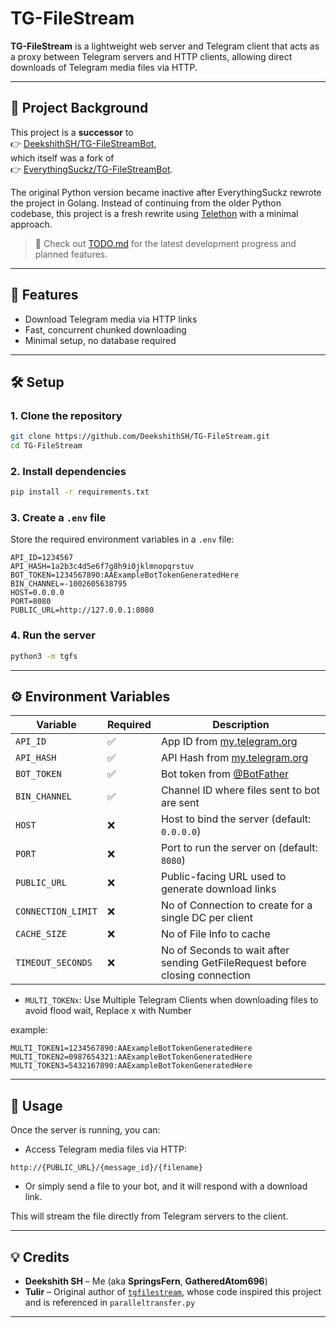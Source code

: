 # TG-FileStream

**TG-FileStream** is a lightweight web server and Telegram client that acts as a proxy between Telegram servers and HTTP clients, allowing direct downloads of Telegram media files via HTTP.

---

## 🔁 Project Background

This project is a **successor** to  
👉 [DeekshithSH/TG-FileStreamBot](https://github.com/DeekshithSH/TG-FileStreamBot),  
which itself was a fork of  
👉 [EverythingSuckz/TG-FileStreamBot](https://github.com/EverythingSuckz/TG-FileStreamBot).

The original Python version became inactive after EverythingSuckz rewrote the project in Golang. Instead of continuing from the older Python codebase, this project is a fresh rewrite using [Telethon](https://github.com/LonamiWebs/Telethon) with a minimal approach.

> 📌 Check out [TODO.md](./TODO.md) for the latest development progress and planned features.

---

## 🚀 Features

- Download Telegram media via HTTP links  
- Fast, concurrent chunked downloading  
- Minimal setup, no database required

---

## 🛠️ Setup

### 1. Clone the repository

```bash
git clone https://github.com/DeekshithSH/TG-FileStream.git
cd TG-FileStream
```

### 2. Install dependencies

```bash
pip install -r requirements.txt
```

### 3. Create a `.env` file

Store the required environment variables in a `.env` file:

```env
API_ID=1234567
API_HASH=1a2b3c4d5e6f7g8h9i0jklmnopqrstuv
BOT_TOKEN=1234567890:AAExampleBotTokenGeneratedHere
BIN_CHANNEL=-1002605638795
HOST=0.0.0.0
PORT=8080
PUBLIC_URL=http://127.0.0.1:8080
```

### 4. Run the server

```bash
python3 -m tgfs
```

---

## ⚙️ Environment Variables

| Variable          | Required | Description                                                                  |
|-------------------|----------|------------------------------------------------------------------------------|
| `API_ID`          | ✅       | App ID from [my.telegram.org](https://my.telegram.org)                       |
| `API_HASH`        | ✅       | API Hash from [my.telegram.org](https://my.telegram.org)                     |
| `BOT_TOKEN`       | ✅       | Bot token from [@BotFather](https://t.me/BotFather)                          |
| `BIN_CHANNEL`     | ✅       | Channel ID where files sent to bot are sent                                  |
| `HOST`            | ❌       | Host to bind the server (default: `0.0.0.0`)                                 |
| `PORT`            | ❌       | Port to run the server on (default: `8080`)                                  |
| `PUBLIC_URL`      | ❌       | Public-facing URL used to generate download links                            |
| `CONNECTION_LIMIT`| ❌       | No of Connection to create for a single DC per client                        |
| `CACHE_SIZE`      | ❌       | No of File Info to cache                                                     |
| `TIMEOUT_SECONDS` | ❌       | No of Seconds to wait after sending GetFileRequest before closing connection |


- `MULTI_TOKENx`: Use Multiple Telegram Clients when downloading files to avoid flood wait, Replace x with Number

example:
```
MULTI_TOKEN1=1234567890:AAExampleBotTokenGeneratedHere
MULTI_TOKEN2=0987654321:AAExampleBotTokenGeneratedHere
MULTI_TOKEN3=5432167890:AAExampleBotTokenGeneratedHere
```

---

## 📂 Usage

Once the server is running, you can:

- Access Telegram media files via HTTP:

```
http://{PUBLIC_URL}/{message_id}/{filename}
```

- Or simply send a file to your bot, and it will respond with a download link.

This will stream the file directly from Telegram servers to the client.

---

## 💡 Credits

- **Deekshith SH** – Me (aka **SpringsFern**, **GatheredAtom696**)
- **Tulir** – Original author of [`tgfilestream`](https://github.com/tulir/tgfilestream), whose code inspired this project and is referenced in `paralleltransfer.py`

---
